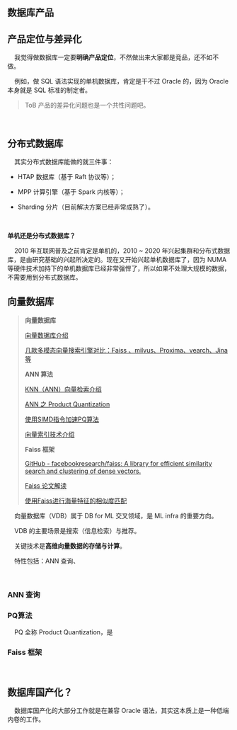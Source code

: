 ## 数据库产品

## 产品定位与差异化

    我觉得做数据库一定要**明确产品定位**，不然做出来大家都是竞品，还不如不做。

    例如，做 SQL 语法实现的单机数据库，肯定是干不过 Oracle 的，因为 Oracle 本身就是 SQL 标准的制定者。

> ToB 产品的差异化问题也是一个共性问题吧。

    

## 分布式数据库

    其实分布式数据库能做的就三件事：

- HTAP 数据库（基于 Raft 协议等）；

- MPP 计算引擎（基于 Spark 内核等）；

- Sharding 分片（目前解决方案已经非常成熟了）。

    

**单机还是分布式数据库？**

    2010 年互联网普及之前肯定是单机的，2010 ~ 2020 年兴起集群和分布式数据库，是由研究基础的兴起所决定的。现在又开始兴起单机数据库了，因为 NUMA 等硬件技术加持下的单机数据库已经非常强悍了，所以如果不处理大规模的数据，不需要用到分布式数据库。



## 向量数据库

> **向量数据库**
> 
> [向量数据库介绍](https://zhuanlan.zhihu.com/p/40487710)
> 
> [几款多模态向量搜索引擎对比：Faiss 、milvus、Proxima、vearch、Jina等](https://zhuanlan.zhihu.com/p/364923722)
> 
> **ANN 算法**
> 
> [KNN（ANN）向量检索介绍](https://zhuanlan.zhihu.com/p/264367144)
> 
> [ANN 之 Product Quantization](https://zhuanlan.zhihu.com/p/140548922)
> 
> [使用SIMD指令加速PQ算法](https://zhuanlan.zhihu.com/p/40055107)
> 
> [向量索引技术介绍](https://yongyuan.name/blog/vector-ann-search.html)
> 
> **Faiss 框架**
> 
> [GitHub - facebookresearch/faiss: A library for efficient similarity search and clustering of dense vectors.](https://github.com/facebookresearch/faiss)
> 
> [Faiss 论文解读](https://sunpeijie0.github.io/2021/03/12/Faiss/)
> 
> [使用Faiss进行海量特征的相似度匹配](https://zhuanlan.zhihu.com/p/210736523)

    向量数据库（VDB）属于 DB for ML 交叉领域，是 ML infra 的重要方向。

    VDB 的主要场景是搜索（信息检索）与推荐。

    关键技术是**高维向量数据的存储与计算**。

    特性包括：ANN 查询、

    

### ANN 查询

### PQ算法

    PQ 全称 Product Quantization，是

### Faiss 框架

    

## 数据库国产化？

    数据库国产化的大部分工作就是在兼容 Oracle 语法，其实这本质上是一种低端内卷的工作。
